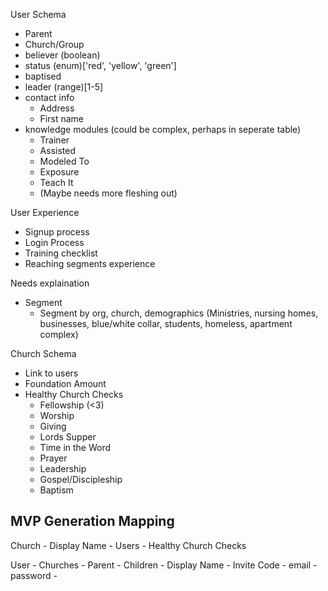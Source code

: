 

User Schema
  - Parent
  - Church/Group
  - believer (boolean)
  - status (enum)['red', 'yellow', 'green']
  - baptised
  - leader (range)[1-5]
  - contact info
    - Address
    - First name
  - knowledge modules (could be complex, perhaps in seperate table)
    - Trainer
    - Assisted
    - Modeled To
    - Exposure
    - Teach It
    - (Maybe needs more fleshing out)

User Experience
  - Signup process
  - Login Process
  - Training checklist
  - Reaching segments experience

Needs explaination
  - Segment
    - Segment by org, church, demographics (Ministries, nursing homes, businesses, blue/white collar, students, homeless, apartment complex)

Church Schema
  - Link to users
  - Foundation Amount
  - Healthy Church Checks
    - Fellowship (<3)
    - Worship
    - Giving
    - Lords Supper
    - Time in the Word
    - Prayer
    - Leadership
    - Gospel/Discipleship
    - Baptism

## MVP Generation Mapping

  Church
    - Display Name
    - Users
    - Healthy Church Checks

  User
    - Churches
    - Parent
    - Children
    - Display Name
    - Invite Code
    - email
    - password
    - 

